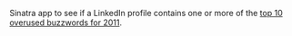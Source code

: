 Sinatra app to see if a LinkedIn profile contains one or more of the [top 10 overused buzzwords for 2011](http://blog.linkedin.com/2011/12/13/buzzwords-redux/).
